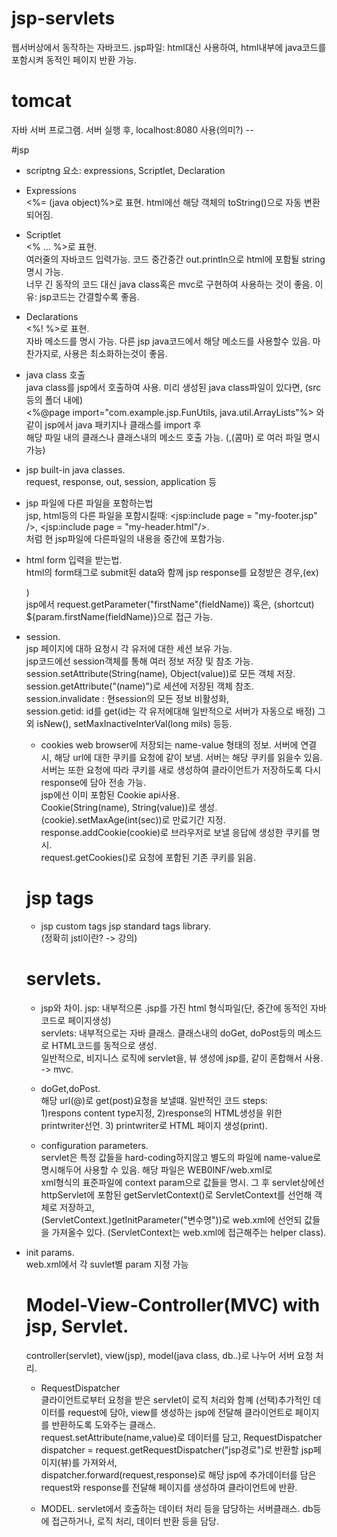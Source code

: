 # jsp-servlets
웹서버상에서 동작하는 자바코드. jsp파일: html대신 사용하여, html내부에 java코드를 포함시켜 동적인 페이지 반환 가능.     

# tomcat   
자바 서버 프로그램. 서버 실행 후, localhost:8080 사용(의미?) --    

#jsp     
- scriptng 요소: expressions, Scriptlet, Declaration   

- Expressions    
<%= (java object)%>로 표현. html에선 해당 객체의 toString()으로 자동 변환되어짐.          

- Scriptlet    
<% ... %>로 표현.     
여러줄의 자바코드 입력가능. 코드 중간중간 out.println으로 html에 포함될 string명시 가능.     
너무 긴 동작의 코드 대신 java class혹은 mvc로 구현하여 사용하는 것이 좋음. 이유: jsp코드는 간결할수록 좋음.     

- Declarations    
<%! %>로 표현.    
자바 메소드를 명시 가능. 다른 jsp java코드에서 해당 메소드를 사용할수 있음. 마찬가지로, 사용은 최소화하는것이 좋음.     

- java class 호출    
java class를 jsp에서 호출하여 사용. 미리 생성된 java class파일이 있다면, (src등의 폴더 내에)    
<%@page import="com.example.jsp.FunUtils, java.util.ArrayLists"%> 와 같이 jsp에서 java 패키지나 클래스를 import 후     
해당 파일 내의 클래스나 클래스내의 메소드 호출 가능. (,(콤마) 로 여러 파일 명시 가능)           

- jsp built-in java classes.    
request, response, out, session, application 등    

- jsp 파일에 다른 파일을 포함하는법      
jsp, html등의 다른 파일을 포함시킬때: <jsp:include page = "my-footer.jsp" />, <jsp:include page = "my-header.html"/>.     
처럼 현 jsp파일에 다른파일의 내용을 중간에 포함가능.    

- html form 입력을 받는법.      
html의 form태그로 submit된 data와 함께 jsp response를 요청받은 경우,(ex) <form action="student-response.jsp">)        
jsp에서 request.getParameter("firstName"(fieldName)) 혹은, (shortcut) ${param.firstName(fieldName)}으로 접근 가능.      
  
- session.   
  jsp 페이지에 대하 요청시 각 유저에 대한 세션 보유 가능.      
  jsp코드에선 session객체를 통해 여러 정보 저장 및 참조 가능. session.setAttribute(String(name), Object(value))로 모든 객체 저장.    
  session.getAttribute("(name)")로 세션에 저장된 객체 참조. session.invalidate : 현session의 모든 정보 비활성화,     
  session.getid: id를 get(id는 각 유저에대해 일반적으로 서버가 자동으로 배정) 그 외 isNew(), setMaxInactiveInterVal(long mils) 등등.         
  
  - cookies
  web browser에 저장되는 name-value 형태의 정보. 서버에 연결시, 해당 url에 대한 쿠키를 요청에 같이 보냄. 서버는 해당 쿠키를 읽을수 있음.          
  서버는 또한 요청에 따라 쿠키를 새로 생성하여 클라이언트가 저장하도록 다시 response에 담아 전송 가능.   
  jsp에선 이미 포함된 Cookie api사용.     
  Cookie(String(name), String(value))로 생성.        
  (cookie).setMaxAge(int(sec))로 만료기간 지정. 
  response.addCookie(cookie)로 브라우저로 보낼 응답에 생성한 쿠키를 명시.     
  request.getCookies()로 요청에 포함된 기존 쿠키를 읽음.     
  
  # jsp tags
  - jsp custom tags  jsp standard tags library.   
  (정확히 jstl이란? -> 강의)     
  
  # servlets.   
  - jsp와 차이. jsp: 내부적으론 .jsp를 가진 html 형식파일(단, 중간에 동적인 자바코드로 페이지생성)      
  servlets: 내부적으로는 자바 클래스. 클래스내의 doGet, doPost등의 메소드로 HTML코드를 동적으로 생성.    
  일반적으로, 비지니스 로직에 servlet을, 뷰 생성에 jsp를, 같이 혼합해서 사용. -> mvc.      
  
  - doGet,doPost.       
  해당 url(@)로 get(post)요청을 보낼떄. 일반적인 코드 steps:    
  1)respons content type지정, 2)response의 HTML생성을 위한 printwriter선언. 3) printwriter로 HTML 페이지 생성(print).      

  - configuration parameters.    
  servlet은 특정 값들을 hard-coding하지않고 별도의 파일에 name-value로 명시해두어 사용할 수 있음. 해당 파일은 WEB0INF/web.xml로      
  xml형식의 표준파일에 context param으로 값들을 명시. 그 후 servlet상에선 httpServlet에 포함된 getServletContext()로 ServletContext를 선언해 객체로 저장하고,         
  (ServletContext.)getInitParameter("변수명"))로 web.xml에 선언되 값들을 가져올수 있다. (ServletContext는 web.xml에 접근해주는 helper class).        
  
- init params.   
  web.xml에서 각 suvlet별 param 지정 가능    
  
  # Model-View-Controller(MVC) with jsp, Servlet.       
  controller(servlet), view(jsp), model(java class, db..)로 나누어 서버 요청 처리.    
  - RequestDispatcher    
  클라이언트로부터 요청을 받은 servlet이 로직 처리와 함꼐 (선택)추가적인 데이터를 request에 담아, view를 생성하는 jsp에 전달해 클라이언트로 페이지를 반환하도록 도와주는 클래스.      
  request.setAttribute(name,value)로 데이터를 담고, RequestDispatcher dispatcher = request.getRequestDispatcher("jsp경로")로 반환할 jsp페이지(뷰)를 가져와서,      
  dispatcher.forward(request,response)로 해당 jsp에 추가데이터를 담은 request와 response를 전달해 페이지를 생성하여 클라이언트에 반환.    
 
  - MODEL. 
  servlet에서 호출하는 데이터 처리 등을 담당하는 서버클래스. db등에 접근하거나, 로직 처리, 데이터 반환 등을 담당.    
 
 
  
  
